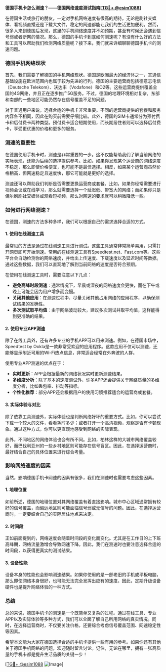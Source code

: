 **德国手机卡怎么测速？——德国网络速度测试指南[[TG💪+ @esim1088](https://t.me/s/esim1088)]**

在德国生活或旅行的朋友，一定对手机网络速度有很高的期待。无论是刷社交媒体、看视频直播还是下载大文件，稳定的网速都能让我们的生活更加便利。然而，很多人来到德国后发现，这里的手机网络速度并不如预期，甚至有时候还会遇到信号弱或者断网的情况。那么，德国的手机卡到底如何测速呢？有没有什么好的方法和工具可以帮助我们检测网络质量呢？接下来，我们就来详细聊聊德国手机卡的测速问题。

### 德国手机网络现状

首先，我们需要了解德国的手机网络现状。德国是欧洲最大的经济体之一，其通信基础设施在欧洲范围内也属于较为先进的行列。德国的主要运营商包括德意志电信（Deutsche Telekom）、沃达丰（Vodafone）和O2等。这些运营商提供覆盖全国的4G网络，并且正在逐步推广5G服务。不过，德国的地理环境相对复杂，东部和南部的一些地区可能仍然存在信号覆盖不足的问题。

对于普通用户来说，选择合适的手机卡非常重要。不同的运营商提供的套餐和服务内容各不相同，因此在购买前需要仔细比较。此外，德国的SIM卡通常分为预付费卡和后付费卡两种类型。预付费卡适合短期使用，而长期居住者则可以选择后付费卡，享受更优惠的价格和更多的服务。

### 测速的重要性

在德国使用手机卡时，测速是非常重要的一步。这不仅能帮助我们了解当前网络的实际表现，还能为后续的选择提供参考。比如，如果你发现某个运营商的网络速度不稳定，那么即使价格便宜，也可能不是最佳选择。相反，如果某个运营商虽然价格稍高，但网速稳定且速度快，那它可能就是更好的选择。

测速还可以帮助我们判断是否需要更换运营商或套餐。比如，如果你经常需要进行视频会议或在线学习，那么就需要选择一个延迟低、带宽大的网络；而如果你只是偶尔刷刷社交媒体或观看短视频，那么对网速的要求就可以稍微降低一些。

### 如何进行网络测速？

在德国，测速的方法多种多样，我们可以根据自己的需求选择合适的方式。

#### 1. 使用在线测速工具

最常见的方法是通过在线测速工具进行测试。这些工具通常非常简单易用，只需打开网页即可开始测速。常用的在线测速工具有Speedtest.net、Fast.com等。这些平台会自动检测你的网络速度，并给出上传速度、下载速度以及延迟时间等数据。通过这些数据，我们可以直观地了解到当前网络的速度是否符合预期。

在使用在线测速工具时，需要注意以下几点：
- **避免高峰时段测速**：通常情况下，早晨或深夜的网络速度会更快，而在下午或晚上可能会因为用户增多而变慢。
- **关闭其他应用**：在测速过程中，尽量关闭其他占用网络的应用程序，以确保测试结果的准确性。
- **多次测试取平均值**：由于网络波动较大，建议多次测试并取平均值，这样能得到更准确的结果。

#### 2. 使用专业APP测速

除了在线工具外，还有许多专业的手机APP可以用来测速。例如，在德国市场中，Speedtest by Ookla是一款非常受欢迎的应用程序。这款应用不仅可以测速，还能够显示附近可用的Wi-Fi热点信息，非常适合经常在外奔波的人群。

使用专业APP测速的优点在于：
- **实时更新**：APP会根据最新的网络状况实时更新测速结果。
- **多维度分析**：除了基本的速度测试外，许多APP还会提供关于网络质量的多维度分析，比如丢包率、抖动等指标。
- **个性化推荐**：部分APP还会根据用户的使用习惯推荐适合的运营商或套餐。

#### 3. 实际体验与对比

除了依靠工具测速外，实际体验也是判断网络好坏的重要方式。比如，你可以尝试下载一个较大的文件，看看耗时多少；或者打开一个高清视频，观察是否有卡顿现象。通过这种方式，你可以更直观地感受到网络的实际表现。

此外，不同地区的网络体验也会有所不同。比如，柏林这样的大城市网络覆盖较好，而巴伐利亚州的一些乡村地区则可能存在信号盲区。因此，在选择运营商时，最好结合自己的具体位置来进行综合考量。

### 影响网络速度的因素

当然，影响德国手机卡网速的因素有很多，我们在测速时也需要考虑这些因素。

#### 1. 地理位置

如前所述，德国的地理位置对其网络覆盖有着直接影响。城市中心区域通常拥有较好的信号覆盖，而偏远地区则可能面临信号弱或无信号的问题。因此，在选择运营商时，一定要结合自己的实际居住地点来决定。

#### 2. 时间段

正如前面提到的，网络速度会随着时间段的变化而变化。尤其是在工作日的上下班高峰期，网络流量激增会导致网速下降。因此，我们在测速时也要注意选择合适的时间段，以获得更真实的测试结果。

#### 3. 设备性能

设备本身的性能也会影响测速结果。如果你使用的是一部老旧的手机或平板电脑，那么即使网络本身很好，也可能无法完全发挥出应有的速度。因此，定期升级设备硬件也是提升网络体验的一种方式。

### 总结

总的来说，德国手机卡的测速是一个既简单又复杂的过程。通过在线工具、专业APP以及实际体验等多种方式，我们可以全面了解自己所用网络的真实情况。同时，在选择运营商时，不仅要关注价格，还要综合考虑信号覆盖范围、网速稳定性等因素。

希望本文能为大家在德国选择合适的手机卡提供一些有用的参考。如果你还有其他关于德国手机网络的问题，欢迎随时留言讨论。记住，无论在哪里，拥有一张高质量的手机卡都是提升生活品质的关键一步！

[[TG💪+ @esim1088](https://t.me/s/esim1088) ![Image](https://i.postimg.cc/4NQfJmqS/Snipaste-2025-05-13-00-14-12.png)]